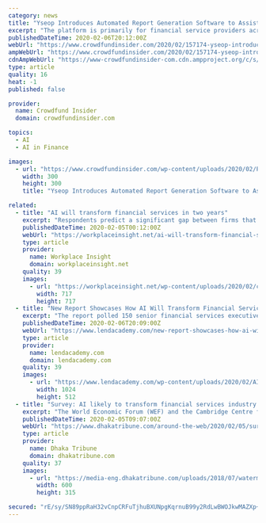 ```yaml
---
category: news
title: "Yseop Introduces Automated Report Generation Software to Assist Financial Service Providers with Digital Transformation Efforts"
excerpt: "The platform is primarily for financial service providers across around a hundred different projects and more ... The Augmented Analyst leverages an NLG engine, extended natural-language understanding (NLU) and machine learning (ML) to formulate conclusions from structured data and translates them into written reports. The platform also makes ..."
publishedDateTime: 2020-02-06T20:12:00Z
webUrl: "https://www.crowdfundinsider.com/2020/02/157174-yseop-introduces-automated-report-generation-software-to-assist-financial-service-providers-with-digital-transformation-efforts/"
ampWebUrl: "https://www.crowdfundinsider.com/2020/02/157174-yseop-introduces-automated-report-generation-software-to-assist-financial-service-providers-with-digital-transformation-efforts/amp/"
cdnAmpWebUrl: "https://www-crowdfundinsider-com.cdn.ampproject.org/c/s/www.crowdfundinsider.com/2020/02/157174-yseop-introduces-automated-report-generation-software-to-assist-financial-service-providers-with-digital-transformation-efforts/amp/"
type: article
quality: 16
heat: -1
published: false

provider:
  name: Crowdfund Insider
  domain: crowdfundinsider.com

topics:
  - AI
  - AI in Finance

images:
  - url: "https://www.crowdfundinsider.com/wp-content/uploads/2020/02/Paris-France-Eiffel-Tower-300x300.jpeg"
    width: 300
    height: 300
    title: "Yseop Introduces Automated Report Generation Software to Assist Financial Service Providers with Digital Transformation Efforts"

related:
  - title: "AI will transform financial services in two years"
    excerpt: "Respondents predict a significant gap between firms that quickly implement AI and firms that lag behind. Currently, 60 percent of the fintech firms and financial institutions surveyed invest less than 10 percent of their R&D resources on AI despite evidence of accelerating returns. Pay offs have been especially strong between investment levels ..."
    publishedDateTime: 2020-02-05T00:12:00Z
    webUrl: "https://workplaceinsight.net/ai-will-transform-financial-services-in-two-years/"
    type: article
    provider:
      name: Workplace Insight
      domain: workplaceinsight.net
    quality: 39
    images:
      - url: "https://workplaceinsight.net/wp-content/uploads/2020/02/calculator-695084_1280.png"
        width: 717
        height: 717
  - title: "New Report Showcases How AI Will Transform Financial Services"
    excerpt: "The report polled 150 senior financial services executives across both fintech and traditional financial institutions. The study found that 60% of firms invest less than 10% of their R&D resources on AI even though it is an area where returns can be quite high. It also found that 64% of financial services executives expect to become mass ..."
    publishedDateTime: 2020-02-06T20:09:00Z
    webUrl: "https://www.lendacademy.com/new-report-showcases-how-ai-will-transform-financial-services/"
    type: article
    provider:
      name: lendacademy.com
      domain: lendacademy.com
    quality: 39
    images:
      - url: "https://www.lendacademy.com/wp-content/uploads/2020/02/AI_Financial_Services_Report.png"
        width: 1024
        height: 512
  - title: "Survey: AI likely to transform financial services industry within two years"
    excerpt: "The World Economic Forum (WEF) and the Cambridge Centre for Alternative Finance (CCAF) jointly released the survey titled Transforming Paradigms: Global AI in Financial Services Survey, according to a media release on WEF's website on Tuesday Over 150 senior financial services executives in both fintech and incumbent financial institutions ..."
    publishedDateTime: 2020-02-05T09:07:00Z
    webUrl: "https://www.dhakatribune.com/around-the-web/2020/02/05/survey-ai-likely-to-transform-financial-services-industry-within-two-years"
    type: article
    provider:
      name: Dhaka Tribune
      domain: dhakatribune.com
    quality: 37
    images:
      - url: "https://media-eng.dhakatribune.com/uploads/2018/07/watermarked/bigstock-ai-artificial-intelligence-m-229617430-1530518085435.jpg"
        width: 600
        height: 315

secured: "rE/sy/SN89ppRaH32vCnpCRFuTjhuBXUNpgKqrnuB99y2RdLwBWOJkwMAZXp+sEIquSI30U/uVPG7j0YsKBq2LiyjDB+2HiSsqbvlEb++AwoJK6/OR0jZbyUHMF6vwGyzQToHK2h2x7IqkfXOYD2IpE98icoFwCvtYwExnSQQjURcHx0UJEqE+Cy5akeCjrkihfa7kaTtZu/07YHxQa6duTnWLUJlct7vEvYvY6XZq9ekdDd7hb1Pem/skWeCjyOpN2IewqfBrrGJ70ZP3BOkJ0iwHfN9W/7LoaxdBRt2b13xNyiWYR7zLpK40c/dRS51DEuJXI14MKj/YTSCudMu7AfVrHYB+cwpMVvRwv5eILPueTL1U1/lvoVlZlqagGxnATk+un6yKOnT+Ty2rxNNGF7Hcqt7qoTT/zm9tViMAvmuUbdko8OLayBOJv7297akRwiVVEu9JckxlfHaqP9zTs79qSybcBluj5E6jJWui4=;HV1WMUAK8AdW2uQnXyA1gQ=="
---
```



